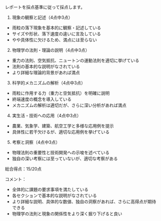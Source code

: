 レポートを採点基準に従って採点します。

1. 現象の観察と記述（4点中3点）
- 雨粒の落下現象を基本的に観察・記述している
- サイズや形状、落下速度の違いに言及している
- やや具体性に欠けるため、満点には至らない

2. 物理学の法則・理論の説明（4点中3点）
- 重力の法則、空気抵抗、ニュートンの運動法則を適切に挙げている
- 法則の基本的な説明がなされている
- より詳細な理論的背景があれば満点

3. 科学的メカニズムの解析（4点中3点）
- 雨粒に作用する力（重力と空気抵抗）を明確に説明
- 終端速度の概念を導入している
- メカニズムの解析は適切だが、さらに深い分析があれば満点

4. 実生活・技術への応用（4点中3点）
- 農業、気象学、建築、航空工学と多様な応用例を提示
- 具体性に若干欠けるが、適切な応用例を挙げている

5. 考察と洞察（4点中3点）
- 物理法則の重要性と技術開発への示唆を述べている
- 独自の深い考察には至っていないが、適切な考察がある

総合得点：15/20点

コメント：
- 全体的に課題の要求事項を満たしている
- 各セクションで基本的な説明がなされている
- より詳細な説明、具体的な数値、独自の洞察があれば、さらに高得点が期待できる
- 物理学の法則と現象の関係性をより深く掘り下げると良い